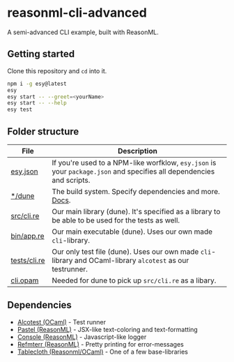 # reasonml-cli-advanced

A semi-advanced CLI example, built with ReasonML.

## Getting started

Clone this repository and `cd` into it.

```sh
npm i -g esy@latest
esy
esy start -- --greet=<yourName>
esy start -- --help
esy test
```

## Folder structure

| File                         | Description                                                                                                          |
| ---------------------------- | -------------------------------------------------------------------------------------------------------------------- |
| [esy.json](esy.json)         | If you're used to a NPM-like worfklow, `esy.json` is your `package.json` and specifies all dependencies and scripts. |
| [\*/dune](src/dune)          | The build system. Specify dependencies and more. [Docs](https://dune.readthedocs.io).                                |
| [src/cli.re](src/cli.re)     | Our main library (dune). It's specified as a library to be able to be used for the tests as well.                    |
| [bin/app.re](bin/app.re)     | Our main executable (dune). Uses our own made `cli`-library.                                                         |
| [tests/cli.re](tests/cli.re) | Our only test file (dune). Uses our own made `cli`-library and OCaml-library `alcotest` as our testrunner.           |
| [cli.opam](cli.opam)         | Needed for dune to pick up `src/cli.re` as a libary.                                                                 |

## Dependencies

- [Alcotest (OCaml)](https://github.com/mirage/alcotest) - Test runner
- [Pastel (ReasonML)](https://reason-native.com/docs/pastel) - JSX-like text-coloring and text-formatting
- [Console (ReasonML)](https://reason-native.com/docs/console) - Javascript-like logger
- [Refmterr (ReasonML)](https://reason-native.com/docs/refmterr/) - Pretty printing for error-messages
- [Tablecloth (Reasonml/OCaml)](https://github.com/darklang/tablecloth) - One of a few base-libraries
